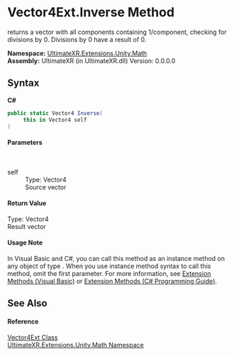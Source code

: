 # Vector4Ext.Inverse Method 
 

returns a vector with all components containing 1/component, checking for divisions by 0. Divisions by 0 have a result of 0.

**Namespace:**&nbsp;<a href="N_UltimateXR_Extensions_Unity_Math">UltimateXR.Extensions.Unity.Math</a><br />**Assembly:**&nbsp;UltimateXR (in UltimateXR.dll) Version: 0.0.0.0

## Syntax

**C#**<br />
``` C#
public static Vector4 Inverse(
	 this in Vector4 self
)
```


#### Parameters
&nbsp;<dl><dt>self</dt><dd>Type: Vector4<br />Source vector</dd></dl>

#### Return Value
Type: Vector4<br />Result vector

#### Usage Note
In Visual Basic and C#, you can call this method as an instance method on any object of type . When you use instance method syntax to call this method, omit the first parameter. For more information, see <a href="https://docs.microsoft.com/dotnet/visual-basic/programming-guide/language-features/procedures/extension-methods" target="_blank" rel="noopener noreferrer">Extension Methods (Visual Basic)</a> or <a href="https://docs.microsoft.com/dotnet/csharp/programming-guide/classes-and-structs/extension-methods" target="_blank" rel="noopener noreferrer">Extension Methods (C# Programming Guide)</a>.

## See Also


#### Reference
<a href="T_UltimateXR_Extensions_Unity_Math_Vector4Ext">Vector4Ext Class</a><br /><a href="N_UltimateXR_Extensions_Unity_Math">UltimateXR.Extensions.Unity.Math Namespace</a><br />